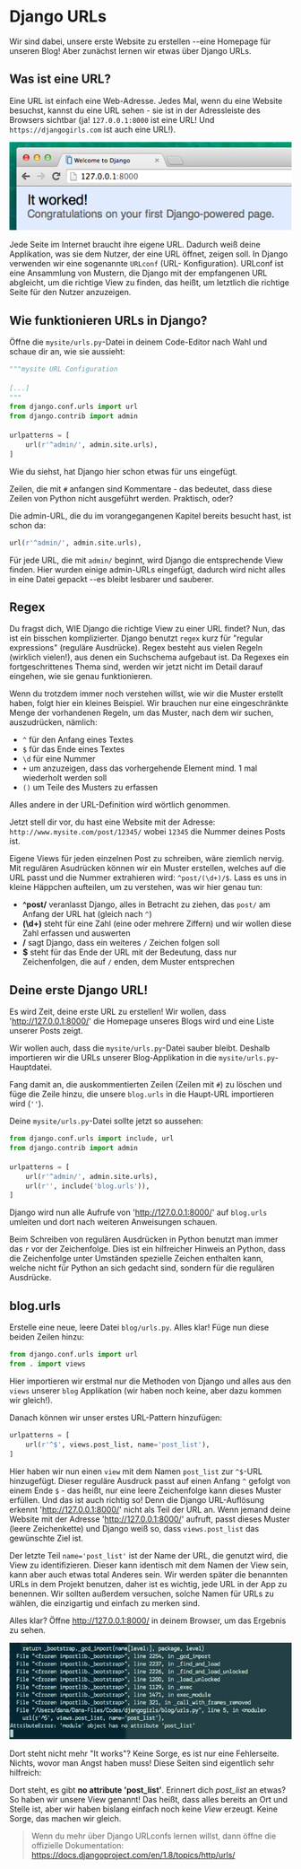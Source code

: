 # Django URLs

Wir sind dabei, unsere erste Website zu erstellen --eine Homepage für unseren Blog! Aber zunächst lernen wir etwas über Django URLs.

## Was ist eine URL?

Eine URL ist einfach eine Web-Adresse. Jedes Mal, wenn du eine Website besuchst, kannst du eine URL sehen - sie ist in der Adressleiste des Browsers sichtbar (ja! `127.0.0.1:8000` ist eine URL! Und `https://djangogirls.com` ist auch eine URL!).

![URL](images/url.png)

Jede Seite im Internet braucht ihre eigene URL. Dadurch weiß deine Applikation, was sie dem Nutzer, der eine URL öffnet, zeigen soll. In Django verwenden wir eine sogenannte `URLconf` (URL- Konfiguration). URLconf ist eine Ansammlung von Mustern, die Django mit der empfangenen URL abgleicht, um die richtige View zu finden, das heißt, um letztlich die richtige Seite für den Nutzer anzuzeigen.

## Wie funktionieren URLs in Django?

Öffne die `mysite/urls.py`-Datei in deinem Code-Editor nach Wahl und schaue dir an, wie sie aussieht:

```python
"""mysite URL Configuration

[...]
"""
from django.conf.urls import url
from django.contrib import admin

urlpatterns = [
    url(r'^admin/', admin.site.urls),
]
```

Wie du siehst, hat Django hier schon etwas für uns eingefügt.

Zeilen, die mit `#` anfangen sind Kommentare - das bedeutet, dass diese Zeilen von Python nicht ausgeführt werden. Praktisch, oder?

Die admin-URL, die du im vorangegangenen Kapitel bereits besucht hast, ist schon da:

```python
url(r'^admin/', admin.site.urls),
```

Für jede URL, die mit `admin/` beginnt, wird Django die entsprechende View finden. Hier wurden einige admin-URLs eingefügt, dadurch wird nicht alles in eine Datei gepackt --es bleibt lesbarer und sauberer.

## Regex

Du fragst dich, WIE Django die richtige View zu einer URL findet? Nun, das ist ein bisschen komplizierter. Django benutzt `regex` kurz für "regular expressions" (reguläre Ausdrücke). Regex besteht aus vielen Regeln (wirklich vielen!), aus denen ein Suchschema aufgebaut ist. Da Regexes ein fortgeschrittenes Thema sind, werden wir jetzt nicht im Detail darauf eingehen, wie sie genau funktionieren.

Wenn du trotzdem immer noch verstehen willst, wie wir die Muster erstellt haben, folgt hier ein kleines Beispiel. Wir brauchen nur eine eingeschränkte Menge der vorhandenen Regeln, um das Muster, nach dem wir suchen, auszudrücken, nämlich:

* `^` für den Anfang eines Textes
* `$` für das Ende eines Textes
* `\d` für eine Nummer
* `+` um anzuzeigen, dass das vorhergehende Element mind. 1 mal wiederholt werden soll
* `()` um Teile des Musters zu erfassen

Alles andere in der URL-Definition wird wörtlich genommen.

Jetzt stell dir vor, du hast eine Website mit der Adresse: `http://www.mysite.com/post/12345/` wobei `12345` die Nummer deines Posts ist.

Eigene Views für jeden einzelnen Post zu schreiben, wäre ziemlich nervig. Mit regulären Asudrücken können wir ein Muster erstellen, welches auf die URL passt und die Nummer extrahieren wird: `^post/(\d+)/$`. Lass es uns in kleine Häppchen aufteilen, um zu verstehen, was wir hier genau tun:

* **^post/** veranlasst Django, alles in Betracht zu ziehen, das `post/` am Anfang der URL hat (gleich nach `^`)
* **(\d+)** steht für eine Zahl (eine oder mehrere Ziffern) und wir wollen diese Zahl erfassen und auswerten
* **/** sagt Django, dass ein weiteres `/` Zeichen folgen soll
* **$** steht für das Ende der URL mit der Bedeutung, dass nur Zeichenfolgen, die auf `/` enden, dem Muster entsprechen

## Deine erste Django URL!

Es wird Zeit, deine erste URL zu erstellen! Wir wollen, dass 'http://127.0.0.1:8000/' die Homepage unseres Blogs wird und eine Liste unserer Posts zeigt.

Wir wollen auch, dass die `mysite/urls.py`-Datei sauber bleibt. Deshalb importieren wir die URLs unserer Blog-Applikation in die `mysite/urls.py`-Hauptdatei.

Fang damit an, die auskommentierten Zeilen (Zeilen mit `#`) zu löschen und füge die Zeile hinzu, die unsere `blog.urls` in die Haupt-URL importieren wird (`''`).

Deine `mysite/urls.py`-Datei sollte jetzt so aussehen:

```python
from django.conf.urls import include, url
from django.contrib import admin

urlpatterns = [
    url(r'^admin/', admin.site.urls),
    url(r'', include('blog.urls')),
]
```

Django wird nun alle Aufrufe von 'http://127.0.0.1:8000/' auf `blog.urls` umleiten und dort nach weiteren Anweisungen schauen.

Beim Schreiben von regulären Ausdrücken in Python benutzt man immer das `r` vor der Zeichenfolge. Dies ist ein hilfreicher Hinweis an Python, dass die Zeichenfolge unter Umständen spezielle Zeichen enthalten kann, welche nicht für Python an sich gedacht sind, sondern für die regulären Ausdrücke.

## blog.urls

Erstelle eine neue, leere Datei `blog/urls.py`. Alles klar! Füge nun diese beiden Zeilen hinzu:

```python
from django.conf.urls import url
from . import views
```

Hier importieren wir erstmal nur die Methoden von Django und alles aus den `views` unserer `blog` Applikation (wir haben noch keine, aber dazu kommen wir gleich!).

Danach können wir unser erstes URL-Pattern hinzufügen:

```python
urlpatterns = [
    url(r'^$', views.post_list, name='post_list'),
]
```

Hier haben wir nun einen `view` mit dem Namen `post_list` zur `^$`-URL hinzugefügt. Dieser reguläre Ausdruck passt auf einen Anfang `^` gefolgt von einem Ende `$` - das heißt, nur eine leere Zeichenfolge kann dieses Muster erfüllen. Und das ist auch richtig so! Denn die Django URL-Auflösung erkennt 'http://127.0.0.1:8000/' nicht als Teil der URL an. Wenn jemand deine Website mit der Adresse 'http://127.0.0.1:8000/' aufruft, passt dieses Muster (leere Zeichenkette) und Django weiß so, dass `views.post_list` das gewünschte Ziel ist.

Der letzte Teil `name='post_list'` ist der Name der URL, die genutzt wird, die View zu identifizieren. Dieser kann identisch mit dem Namen der View sein, kann aber auch etwas total Anderes sein. Wir werden später die benannten URLs in dem Projekt benutzen, daher ist es wichtig, jede URL in der App zu benennen. Wir sollten außerdem versuchen, solche Namen für URLs zu wählen, die einzigartig und einfach zu merken sind.

Alles klar? Öffne http://127.0.0.1:8000/ in deinem Browser, um das Ergebnis zu sehen.

![Fehler](images/error1.png)

Dort steht nicht mehr "It works"? Keine Sorge, es ist nur eine Fehlerseite. Nichts, wovor man Angst haben muss! Diese Seiten sind eigentlich sehr hilfreich:

Dort steht, es gibt **no attribute 'post_list'**. Erinnert dich *post_list* an etwas? So haben wir unsere View genannt! Das heißt, dass alles bereits an Ort und Stelle ist, aber wir haben bislang einfach noch keine *View* erzeugt. Keine Sorge, das machen wir gleich.

> Wenn du mehr über Django URLconfs lernen willst, dann öffne die offizielle Dokumentation: https://docs.djangoproject.com/en/1.8/topics/http/urls/
